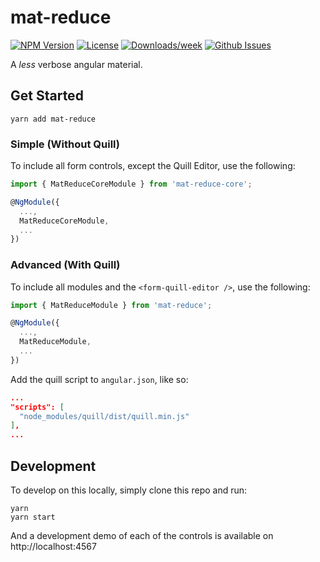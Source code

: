# mat-reduce

<!-- [START badges] -->
[![NPM Version](https://img.shields.io/npm/v/mat-reduce.svg)](https://www.npmjs.com/package/mat-reduce) 
[![License](https://img.shields.io/npm/l/mat-reduce.svg)](https://github.com/benwinding/mat-reduce/blob/master/LICENSE) 
[![Downloads/week](https://img.shields.io/npm/dm/mat-reduce.svg)](https://www.npmjs.com/package/mat-reduce) 
[![Github Issues](https://img.shields.io/github/issues/benwinding/mat-reduce.svg)](https://github.com/benwinding/mat-reduce)
<!-- [END badges] -->

A _less_ verbose angular material.

## Get Started
`yarn add mat-reduce`

### Simple (Without Quill)
To include all form controls, except the Quill Editor, use the following:

``` typescript
import { MatReduceCoreModule } from 'mat-reduce-core';

@NgModule({
  ...,
  MatReduceCoreModule,
  ...
})
```

### Advanced (With Quill)
To include all modules and the `<form-quill-editor />`, use the following:

``` typescript
import { MatReduceModule } from 'mat-reduce';

@NgModule({
  ...,
  MatReduceModule,
  ...
})
```

Add the quill script to `angular.json`, like so:
``` json
...
"scripts": [
  "node_modules/quill/dist/quill.min.js"
],
...

```

## Development
To develop on this locally, simply clone this repo and run:
```
yarn
yarn start
``` 
And a development demo of each of the controls is available on http://localhost:4567
